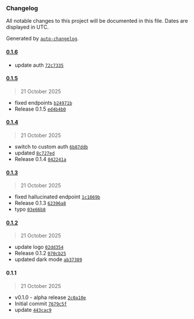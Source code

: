 ### Changelog

All notable changes to this project will be documented in this file. Dates are displayed in UTC.

Generated by [`auto-changelog`](https://github.com/CookPete/auto-changelog).

#### [0.1.6](https://github.com/paschembri/n8n-nodes-askmeeya/compare/0.1.5...0.1.6)

- update auth [`72c7335`](https://github.com/paschembri/n8n-nodes-askmeeya/commit/72c7335d163a5fad47a98871fd4e203e140c3771)

#### [0.1.5](https://github.com/paschembri/n8n-nodes-askmeeya/compare/0.1.4...0.1.5)

> 21 October 2025

- fixed endpoints [`b24971b`](https://github.com/paschembri/n8n-nodes-askmeeya/commit/b24971be213f857c149e5ff8dad2c5fed6e4a785)
- Release 0.1.5 [`ed4b4b0`](https://github.com/paschembri/n8n-nodes-askmeeya/commit/ed4b4b0fb44b45ebc33bf10cb9f5fe3d325f9d65)

#### [0.1.4](https://github.com/paschembri/n8n-nodes-askmeeya/compare/0.1.3...0.1.4)

> 21 October 2025

- switch to custom auth [`6b87ddb`](https://github.com/paschembri/n8n-nodes-askmeeya/commit/6b87ddbf4fbc761b7699eaea51737fe4a86de608)
- updated [`8c727ed`](https://github.com/paschembri/n8n-nodes-askmeeya/commit/8c727ed4cb06ac6d5303a38889ac9d5de25af88a)
- Release 0.1.4 [`042241a`](https://github.com/paschembri/n8n-nodes-askmeeya/commit/042241ab461ca7fa3147866ae2dfb7c1d65ed267)

#### [0.1.3](https://github.com/paschembri/n8n-nodes-askmeeya/compare/0.1.2...0.1.3)

> 21 October 2025

- fixed hallucinated endpoint [`1c1869b`](https://github.com/paschembri/n8n-nodes-askmeeya/commit/1c1869b452e54a217253a738f56cfdd5ddd34c78)
- Release 0.1.3 [`62396a8`](https://github.com/paschembri/n8n-nodes-askmeeya/commit/62396a84b5049bbb4a99917c96df04b2b6ca60a0)
- typo [`03e66b8`](https://github.com/paschembri/n8n-nodes-askmeeya/commit/03e66b8384a3632753822c01dafed449228a3df0)

#### [0.1.2](https://github.com/paschembri/n8n-nodes-askmeeya/compare/0.1.1...0.1.2)

> 21 October 2025

- update logo [`02dd354`](https://github.com/paschembri/n8n-nodes-askmeeya/commit/02dd3543f8449dbb995794779f6874e9cee1b422)
- Release 0.1.2 [`070cb25`](https://github.com/paschembri/n8n-nodes-askmeeya/commit/070cb25b0ecd1587fd428151d86da512576e7302)
- updated dark mode [`ab37389`](https://github.com/paschembri/n8n-nodes-askmeeya/commit/ab373891bd8a5ad219890ad117bb06ce15838969)

#### 0.1.1

> 21 October 2025

- v0.1.0 - alpha release [`2c0a10e`](https://github.com/paschembri/n8n-nodes-askmeeya/commit/2c0a10efe3d86b20771e02fd163641f1ebf4f525)
- Initial commit [`7679c5f`](https://github.com/paschembri/n8n-nodes-askmeeya/commit/7679c5fd4d2e4de605fd6f729ad1a5a9f4d5b02d)
- update [`443cac9`](https://github.com/paschembri/n8n-nodes-askmeeya/commit/443cac9ba4b6b673a2624af520288e8f85faff80)
